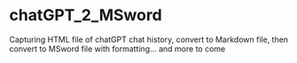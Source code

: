 # chatGPT_2_MSword
Capturing HTML file of chatGPT chat history, convert to Markdown file, then convert to MSword file with formatting... and more to come
